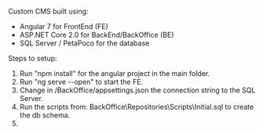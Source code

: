 Custom CMS built using:
- Angular 7 for FrontEnd (FE) 
- ASP.NET Core 2.0 for BackEnd/BackOffice (BE)
- SQL Server / PetaPoco for the database

Steps to setup:
1. Run "npm install" for the angular project in the main folder.
2. Run "ng serve --open" to start the FE.
3. Change in /BackOffice/appsettings.json the connection string to the SQL Server.
4. Run the scripts from: BackOffice\Repositories\Scripts\Initial.sql to create the db schema.
5. 
